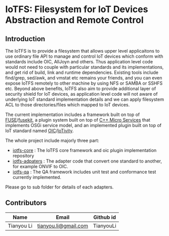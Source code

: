 # IoTFS: Filesystem for IoT Devices Abstraction and Remote Control

## Introduction
The IoTFS is to provide a filesystem that allows upper level applicaitons to use ordinary file API to manage and control IoT devices which conform with standards include OIC, AllJoyn and others. Thus application level code would not need to couple with particular standards and its implementations, and get rid of build, link and runtime dependencies. Existing tools include find/grep, sed/awk, and vmstat etc remains your friends, and you can even expose IoTFS remotely to other machine by using NFS or SAMBA or SSHFS etc. Beyond above benefits, IoTFS also aim to provide additional layer of security shield for IoT devices, as application level code will not aware of underlying IoT standard implementation details and we can apply filesystem ACL to those directories/files which mapped to IoT devices. 

The current implementation includes a framework built on top of [FUSE](http://fuse.sourceforge.net/)/[fusekit](https://code.google.com/p/fusekit/), a plugin system built on top of [C++ Micro Services](https://github.com/CppMicroServices/CppMicroServices) that implements OSGi service model, and an implemented plugin built on top of IoT standard named [OIC](http://openinterconnect.org/)/[IoTivity](https://github.com/iotivity/iotivity).

The whole project include majorly three part:

* [iotfs-core](https://github.com/TianyouLi/iotfs-core)      : The IoTFS core framework and oic plugin implementation repository
* [iotfs-adpaters](https://github.com/TianyouLi/iotfs-adapters)  : The adapter code that convert one standard to another, for example ONVIF to OIC.
* [iotfs-qa](https://github.com/TianyouLi/iotfs-qa)        : The QA framework includes unit test and conformance test currently implemented. 

Please go to sub folder for details of each adapters. 

   

## Contributors
| Name       | Email                     | Github id    |
|------------|---------------------------|--------------|
| Tianyou Li | <tianyou.li@gmail.com>    | TianyouLi    |

   


